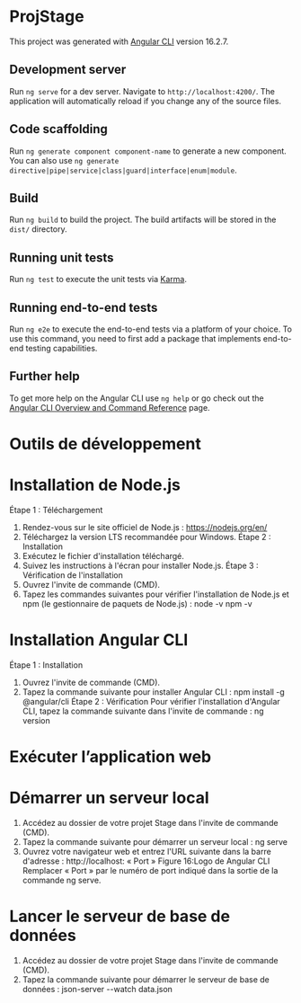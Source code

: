 # ProjStage

This project was generated with [Angular CLI](https://github.com/angular/angular-cli) version 16.2.7.

## Development server

Run `ng serve` for a dev server. Navigate to `http://localhost:4200/`. The application will automatically reload if you change any of the source files.

## Code scaffolding

Run `ng generate component component-name` to generate a new component. You can also use `ng generate directive|pipe|service|class|guard|interface|enum|module`.

## Build

Run `ng build` to build the project. The build artifacts will be stored in the `dist/` directory.

## Running unit tests

Run `ng test` to execute the unit tests via [Karma](https://karma-runner.github.io).

## Running end-to-end tests

Run `ng e2e` to execute the end-to-end tests via a platform of your choice. To use this command, you need to first add a package that implements end-to-end testing capabilities.

## Further help

To get more help on the Angular CLI use `ng help` or go check out the [Angular CLI Overview and Command Reference](https://angular.io/cli) page.


# Outils de développement

#  Installation de Node.js 
Étape 1 : Téléchargement 
1. Rendez-vous sur le site officiel de Node.js : https://nodejs.org/en/ 
2. Téléchargez la version LTS recommandée pour Windows. 
Étape 2 : Installation 
1. Exécutez le fichier d'installation téléchargé. 
2. Suivez les instructions à l'écran pour installer Node.js. 
Étape 3 : Vérification de l'installation 
1. Ouvrez l'invite de commande (CMD). 
2. Tapez les commandes suivantes pour vérifier l'installation de Node.js et npm (le 
gestionnaire de paquets de Node.js) : 
node -v 
npm -v

# Installation Angular CLI
Étape 1 : Installation 
1. Ouvrez l'invite de commande (CMD). 
2. Tapez la commande suivante pour installer Angular CLI : 
npm install -g @angular/cli 
Étape 2 : Vérification 
Pour vérifier l'installation d'Angular CLI, tapez la commande suivante dans l'invite de 
commande : 
ng version

#  Exécuter l’application web  
# Démarrer un serveur local
1. Accédez au dossier de votre projet Stage dans l'invite de commande (CMD). 
2. Tapez la commande suivante pour démarrer un serveur local : 
ng serve 
3. Ouvrez votre navigateur web et entrez l'URL suivante dans la barre d'adresse : 
http://localhost: « Port » 
Figure 16:Logo de 
Angular CLI 
Remplacer « Port » par le numéro de port indiqué dans la sortie de la commande ng serve. 

# Lancer le serveur de base de données
1. Accédez au dossier de votre projet Stage dans l'invite de commande (CMD). 
2. Tapez la commande suivante pour démarrer le serveur de base de données : 
json-server --watch data.json 

